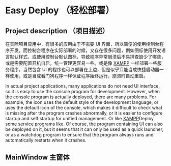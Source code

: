 # Easy Deploy （轻松部署）
## Project description （项目描述）
在实际项目应用中，有很多的应用由于不需要 UI 界面，所以简便的使用控制台程序开发，而控制台程序在实际部署的时候，又存在很多问题，例如图标使用开发语言默认样式，或使用控制台默认图标，导致程序异常崩溃后不易排查缺少了哪些，或是需要配置开机自启，统一管理更容易一些。或是像 [XAMPP](https://www.apachefriends.org/index.html) 一样部署一些服务程序。当然包含 UI 的程序也可以部署在上边，但是似乎只能当成快捷启动器一样使用，或是当成看门狗程序一样保证程序始终运行，崩溃时自动重启。

In actual project applications, many applications do not need UI interface, so it is easy to use the console program for development. However, when the console program is actually deployed, there are many problems. For example, the icon uses the default style of the development language, or uses the default icon of the console, which makes it difficult to check what is missing after the program crashes abnormally, or it is easier to configure startup and self startup for unified management. Or like [XAMPP](https://www.apachefriends.org/index.html)Deploy some service programs like. Of course, the program containing UI can also be deployed on it, but it seems that it can only be used as a quick launcher, or as a watchdog program to ensure that the program always runs and automatically restarts when it crashes.

## MainWindow 主窗体
